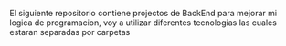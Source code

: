 El siguiente repositorio contiene projectos de BackEnd para mejorar mi logica de programacion, voy a utilizar diferentes tecnologias las cuales estaran separadas por carpetas
